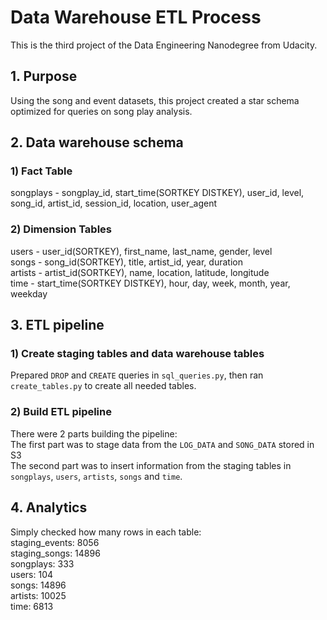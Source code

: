# Data Warehouse ETL Process
This is the third project of the Data Engineering Nanodegree from Udacity.

## 1. Purpose
Using the song and event datasets, this project created a star schema optimized for queries on song play analysis.

## 2. Data warehouse schema
### 1) Fact Table
songplays - songplay_id, start_time(SORTKEY DISTKEY), user_id, level, song_id, artist_id, session_id, location, user_agent
### 2) Dimension Tables
users - user_id(SORTKEY), first_name, last_name, gender, level\
songs - song_id(SORTKEY), title, artist_id, year, duration\
artists - artist_id(SORTKEY), name, location, latitude, longitude\
time - start_time(SORTKEY DISTKEY), hour, day, week, month, year, weekday

## 3. ETL pipeline
### 1) Create staging tables and data warehouse tables
Prepared `DROP` and `CREATE` queries in `sql_queries.py`, then ran `create_tables.py` to create all needed tables. 
### 2) Build ETL pipeline
There were 2 parts building the pipeline:\
The first part was to stage data from the `LOG_DATA` and `SONG_DATA` stored in S3\
The second part was to insert information from the staging tables in `songplays`, `users`, `artists`, `songs` and `time`.

## 4. Analytics
Simply checked how many rows in each table:\
staging_events: 8056\
staging_songs: 14896\
songplays: 333\
users: 104\
songs: 14896\
artists: 10025\
time: 6813